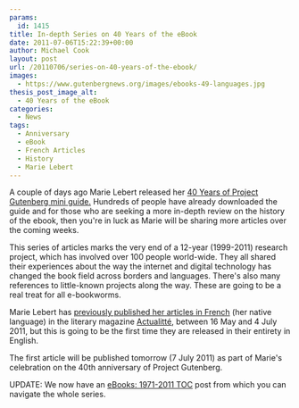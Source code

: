 ```yaml
---
params:
  id: 1415
title: In-depth Series on 40 Years of the eBook
date: 2011-07-06T15:22:39+00:00
author: Michael Cook
layout: post
url: /20110706/series-on-40-years-of-the-ebook/
images:
  - https://www.gutenbergnews.org/images/ebooks-49-languages.jpg
thesis_post_image_alt:
  - 40 Years of the eBook
categories:
  - News
tags:
  - Anniversary
  - eBook
  - French Articles
  - History
  - Marie Lebert
---
```

A couple of days ago Marie Lebert released her [40 Years of Project Gutenberg mini guide.](/20110704/40-years-of-project-gutenberg-mini-guide/) Hundreds of people have already downloaded the guide and for those who are seeking a more in-depth review on the history of the ebook, then you're in luck as Marie will be sharing more articles over the coming weeks.

This series of articles marks the very end of a 12-year (1999-2011) research project, which has involved over 100 people world-wide. They all shared their experiences about the way the internet and digital technology has changed the book field across borders and languages. There's also many references to little-known projects along the way. These are going to be a real treat for all e-bookworms.

Marie Lebert has [previously published her articles in French](http://marielebert.blogspot.com/2011/06/40ans.html) (her native language) in the literary magazine [Actualitté](http://www.actualitte.com), between 16 May and 4 July 2011, but this is going to be the first time they are released in their entirety in English.

The first article will be published tomorrow (7 July 2011) as part of Marie's celebration on the 40th anniversary of Project Gutenberg.

UPDATE: We now have an [eBooks: 1971-2011 TOC](/20110707/marie-lebert-ebooks-1971-2011-toc/) post from which you can navigate the whole series.

&nbsp;
